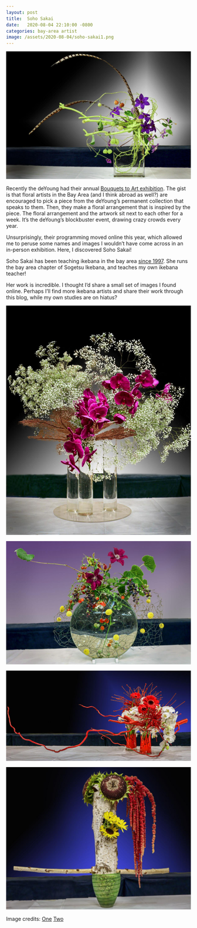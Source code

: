 ```yaml
---
layout: post
title:  Soho Sakai
date:   2020-08-04 22:10:00 -0800
categories: bay-area artist
image: /assets/2020-08-04/soho-sakai1.png
---
```


![A floral arrangement featuring purple orchids and spindly green foliage, in a clear, rectangular vase](/assets/2020-08-04/soho-sakai1.png)

Recently the deYoung had their annual [Bouquets to Art exhibition](https://deyoung.famsf.org/bouquets-to-art). The gist is that floral artists in the Bay Area (and I think abroad as well?) are encouraged to pick a piece from the deYoung’s permanent collection that speaks to them. Then, they make a floral arrangement that is inspired by the piece. The floral arrangement and the artwork sit next to each other for a week. It’s the deYoung’s blockbuster event, drawing crazy crowds every year.

Unsurprisingly, their programming moved online this year, which allowed me to peruse some names and images I wouldn’t have come across in an in-person exhibition. Here, I discovered Soho Sakai!

Soho Sakai has been teaching ikebana in the bay area [since 1997](https://www.sogetsu-sohostudygroup.org/about-us-soho-study-group-ssg/). She runs the bay area chapter of Sogetsu Ikebana, and teaches my own ikebana teacher!

Her work is incredible. I thought I’d share a small set of images I found online. Perhaps I’ll find more ikebana artists and share their work through this blog, while my own studies are on hiatus?

![A floral arrangement comprised of three tubular, clear glass vases holding purple orchids and baby’s breath](/assets/2020-08-04/soho-sakai2.png)

![A floral arrangement that uses a clear glass spherical vase, with an assortment of wildflowers emerging from the top](/assets/2020-08-04/soho-sakai3.png)

![A floral arrangement made from two red vases, tree branches painted red, orchids, and red flowers](/assets/2020-08-04/soho-sakai4.png)

![A floral arrangement made from a tree trunk, sunflowers and draping red flowers](/assets/2020-08-04/soho-sakai5.png)

Image credits:
[One](https://ofad.design/2015-programs)
[Two](https://www.ikebana.org/dt_gallery/may-2017-demonstration/sakai_s-2/)